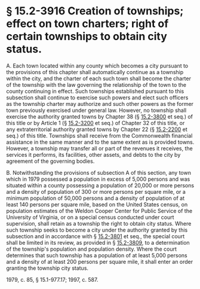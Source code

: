 # § 15.2-3916 Creation of townships; effect on town charters; right of certain townships to obtain city status.

<p>A. Each town located within any county which becomes a city pursuant to the provisions of this chapter shall automatically continue as a township within the city, and the charter of each such town shall become the charter of the township with the law governing the relationship of the town to the county continuing in effect. Such townships established pursuant to this subsection shall continue to exercise such powers and elect such officers as the township charter may authorize and such other powers as the former town previously exercised under general law. However, no township shall exercise the authority granted towns by Chapter 38 (§ <a href='http://law.lis.virginia.gov/vacode/15.2-3800/'>15.2-3800</a> et seq.) of this title or by Article 1 (§ <a href='http://law.lis.virginia.gov/vacode/15.2-3200/'>15.2-3200</a> et seq.) of Chapter 32 of this title, or any extraterritorial authority granted towns by Chapter 22 (§ <a href='http://law.lis.virginia.gov/vacode/15.2-2200/'>15.2-2200</a> et seq.) of this title. Townships shall receive from the Commonwealth financial assistance in the same manner and to the same extent as is provided towns. However, a township may transfer all or part of the revenues it receives, the services it performs, its facilities, other assets, and debts to the city by agreement of the governing bodies.</p><p>B. Notwithstanding the provisions of subsection A of this section, any town which in 1979 possessed a population in excess of 5,000 persons and was situated within a county possessing a population of 20,000 or more persons and a density of population of 300 or more persons per square mile, or a minimum population of 50,000 persons and a density of population of at least 140 persons per square mile, based on the United States census, on population estimates of the Weldon Cooper Center for Public Service of the University of Virginia, or on a special census conducted under court supervision, shall retain as a township the right to obtain city status. Where such township seeks to become a city under the authority granted by this subsection and in accordance with § <a href='http://law.lis.virginia.gov/vacode/15.2-3801/'>15.2-3801</a> et seq., the special court shall be limited in its review, as provided in § <a href='http://law.lis.virginia.gov/vacode/15.2-3809/'>15.2-3809</a>, to a determination of the township's population and population density. Where the court determines that such township has a population of at least 5,000 persons and a density of at least 200 persons per square mile, it shall enter an order granting the township city status.</p><p>1979, c. 85, § 15.1-977.17; 1997, c. 587.</p>